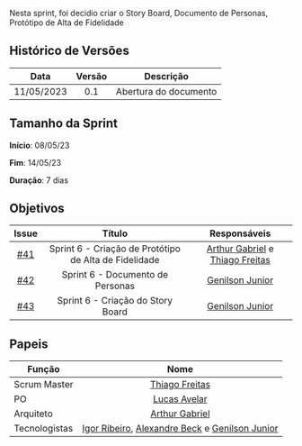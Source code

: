 Nesta sprint, foi decidio criar o Story Board, Documento de Personas, Protótipo de Alta de Fidelidade

## Histórico de Versões

|    Data    | Versão |       Descrição       |
| :--------: | :----: | :-------------------: |
| 11/05/2023 |  0.1   | Abertura do documento |

## Tamanho da Sprint

**Início**: 08/05/23

**Fim**: 14/05/23

**Duração**: 7 dias

## Objetivos

|                            Issue                             |              Título               |                    Responsáveis                     |
| :----------------------------------------------------------: | :-------------------------------: | :-------------------------------------------------: |
| [#41](https://github.com/fga-eps-mds/2023.1-GuiaUnB/issues/41) | Sprint 6 - Criação de Protótipo de Alta de Fidelidade | [Arthur Gabriel](https://github.com/ArthurGabrieel) e [Thiago Freitas](https://github.com/thiagorfreitas) |
| [#42](https://github.com/fga-eps-mds/2023.1-GuiaUnB/issues/42) | Sprint 6 - Documento de Personas | [Genilson Junior](https://github.com/GenilsonJrs) |
| [#43](https://github.com/fga-eps-mds/2023.1-GuiaUnB/issues/43) | Sprint 6 - Criação do Story Board | [Genilson Junior](https://github.com/GenilsonJrs) |




## Papeis

| Função        |                                                                           Nome                                                                            |
| ------------- | :-------------------------------------------------------------------------------------------------------------------------------------------------------: |
| Scrum Master  |                                                    [Thiago Freitas](https://github.com/thiagorfreitas)                                                    |
| PO            |                                                    [Lucas Avelar](https://github.com/LucasAvelar2711)                                                     |
| Arquiteto     |                                                    [Arthur Gabriel](https://github.com/ArthurGabrieel)                                                    |
| Tecnologistas | [Igor Ribeiro](https://github.com/igor-ribeir0), [Alexandre Beck](https://github.com/zzzBECK) e [Genilson Junior](https://github.com/GenilsonJrs) |a